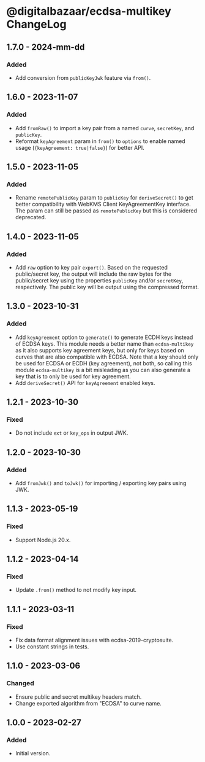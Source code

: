 # @digitalbazaar/ecdsa-multikey ChangeLog

## 1.7.0 - 2024-mm-dd

### Added
- Add conversion from `publicKeyJwk` feature via `from()`.

## 1.6.0 - 2023-11-07

### Added
- Add `fromRaw()` to import a key pair from a named `curve`, `secretKey`,
  and `publicKey`.
- Reformat `keyAgreement` param in `from()` to `options` to enable named
  usage (`{keyAgreement: true|false}`) for better API.

## 1.5.0 - 2023-11-05

### Added
- Rename `remotePublicKey` param to `publicKey` for `deriveSecret()` to get
  better compatibility with WebKMS Client KeyAgreementKey interface. The
  param can still be passed as `remotePublicKey` but this is considered
  deprecated.

## 1.4.0 - 2023-11-05

### Added
- Add `raw` option to key pair `export()`. Based on the requested public/secret
  key, the output will include the raw bytes for the public/secret key using
  the properties `publicKey` and/or `secretKey`, respectively. The public key
  will be output using the compressed format.

## 1.3.0 - 2023-10-31

### Added
- Add `keyAgreement` option to `generate()` to generate ECDH keys instead of
  ECDSA keys. This module needs a better name than `ecdsa-multikey` as it also
  supports key agreement keys, but only for keys based on curves that are also
  compatible with ECDSA. Note that a key should only be used for ECDSA or ECDH
  (key agreement), not both, so calling this module `ecdsa-multikey` is a bit
  misleading as you can also generate a key that is to only be used for key
  agreement.
- Add `deriveSecret()` API for `keyAgreement` enabled keys.

## 1.2.1 - 2023-10-30

### Fixed
- Do not include `ext` or `key_ops` in output JWK.

## 1.2.0 - 2023-10-30

### Added
- Add `fromJwk()` and `toJwk()` for importing / exporting key pairs using JWK.

## 1.1.3 - 2023-05-19

### Fixed
- Support Node.js 20.x.

## 1.1.2 - 2023-04-14

### Fixed
- Update `.from()` method to not modify key input.

## 1.1.1 - 2023-03-11

### Fixed
- Fix data format alignment issues with ecdsa-2019-cryptosuite.
- Use constant strings in tests.

## 1.1.0 - 2023-03-06

### Changed
- Ensure public and secret multikey headers match.
- Change exported algorithm from "ECDSA" to curve name.

## 1.0.0 - 2023-02-27

### Added
- Initial version.
